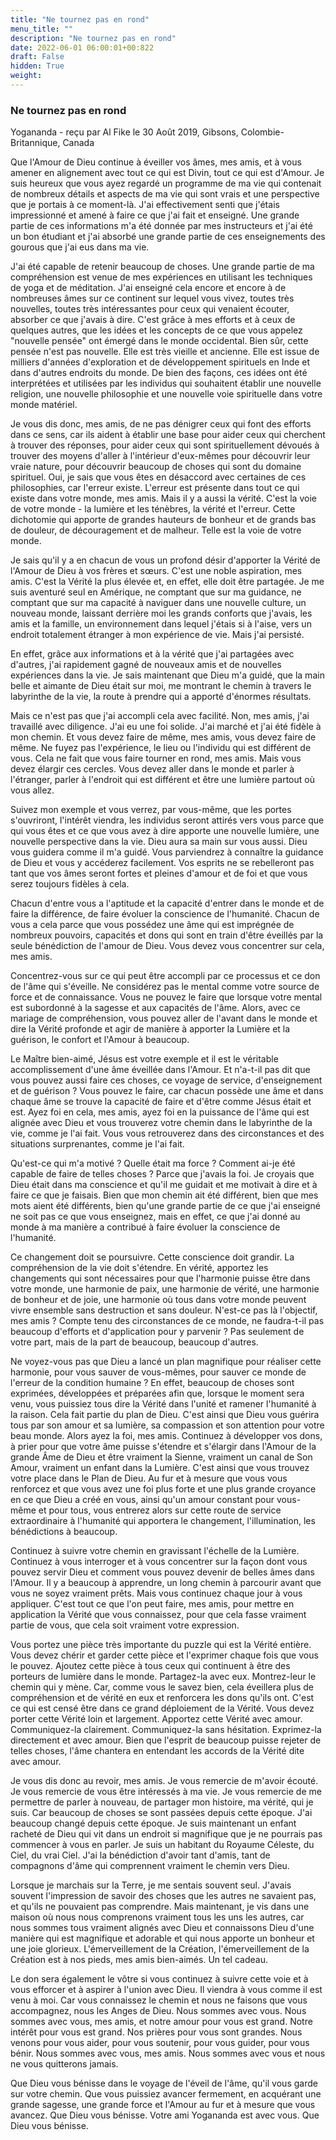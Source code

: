 ```yaml
---
title: "Ne tournez pas en rond"
menu_title: ""
description: "Ne tournez pas en rond"
date: 2022-06-01 06:00:01+00:822
draft: False
hidden: True
weight:
---
```

### Ne tournez pas en rond

Yogananda - reçu par Al Fike le 30 Août 2019, Gibsons, Colombie-Britannique, Canada

Que l'Amour de Dieu continue à éveiller vos âmes, mes amis, et à vous amener en alignement avec tout ce qui est Divin, tout ce qui est d'Amour. Je suis heureux que vous ayez regardé un programme de ma vie qui contenait de nombreux détails et aspects de ma vie qui sont vrais et une perspective que je portais à ce moment-là. J'ai effectivement senti que j'étais impressionné et amené à faire ce que j'ai fait et enseigné. Une grande partie de ces informations m'a été donnée par mes instructeurs et j'ai été un bon étudiant et j'ai absorbé une grande partie de ces enseignements des gourous que j'ai eus dans ma vie.

J'ai été capable de retenir beaucoup de choses. Une grande partie de ma compréhension est venue de mes expériences en utilisant les techniques de yoga et de méditation. J'ai enseigné cela encore et encore à de nombreuses âmes sur ce continent sur lequel vous vivez, toutes très nouvelles, toutes très intéressantes pour ceux qui venaient écouter, absorber ce que j'avais à dire. C'est grâce à mes efforts et à ceux de quelques autres, que les idées et les concepts de ce que vous appelez "nouvelle pensée" ont émergé dans le monde occidental. Bien sûr, cette pensée n'est pas nouvelle. Elle est très vieille et ancienne. Elle est issue de milliers d'années d'exploration et de développement spirituels en Inde et dans d'autres endroits du monde. De bien des façons, ces idées ont été interprétées et utilisées par les individus qui souhaitent établir une nouvelle religion, une nouvelle philosophie et une nouvelle voie spirituelle dans votre monde matériel.

Je vous dis donc, mes amis, de ne pas dénigrer ceux qui font des efforts dans ce sens, car ils aident à établir une base pour aider ceux qui cherchent à trouver des réponses, pour aider ceux qui sont spirituellement dévoués à trouver des moyens d'aller à l'intérieur d'eux-mêmes pour découvrir leur vraie nature, pour découvrir beaucoup de choses qui sont du domaine spirituel. Oui, je sais que vous êtes en désaccord avec certaines de ces philosophies, car l'erreur existe. L'erreur est présente dans tout ce qui existe dans votre monde, mes amis. Mais il y a aussi la vérité. C'est la voie de votre monde - la lumière et les ténèbres, la vérité et l'erreur. Cette dichotomie qui apporte de grandes hauteurs de bonheur et de grands bas de douleur, de découragement et de malheur. Telle est la voie de votre monde.

Je sais qu'il y a en chacun de vous un profond désir d'apporter la Vérité de l'Amour de Dieu à vos frères et sœurs. C'est une noble aspiration, mes amis. C'est la Vérité la plus élevée et, en effet, elle doit être partagée. Je me suis aventuré seul en Amérique, ne comptant que sur ma guidance, ne comptant que sur ma capacité à naviguer dans une nouvelle culture, un nouveau monde, laissant derrière moi les grands conforts que j'avais, les amis et la famille, un environnement dans lequel j'étais si à l'aise, vers un endroit totalement étranger à mon expérience de vie. Mais j'ai persisté.

En effet, grâce aux informations et à la vérité que j'ai partagées avec d'autres, j'ai rapidement gagné de nouveaux amis et de nouvelles expériences dans la vie. Je sais maintenant que Dieu m'a guidé, que la main belle et aimante de Dieu était sur moi, me montrant le chemin à travers le labyrinthe de la vie, la route à prendre qui a apporté d'énormes résultats.

Mais ce n'est pas que j'ai accompli cela avec facilité. Non, mes amis, j'ai travaillé avec diligence. J'ai eu une foi solide. J'ai marché et j'ai été fidèle à mon chemin. Et vous devez faire de même, mes amis, vous devez faire de même. Ne fuyez pas l'expérience, le lieu ou l'individu qui est différent de vous. Cela ne fait que vous faire tourner en rond, mes amis. Mais vous devez élargir ces cercles. Vous devez aller dans le monde et parler à l'étranger, parler à l'endroit qui est différent et être une lumière partout où vous allez.

Suivez mon exemple et vous verrez, par vous-même, que les portes s'ouvriront, l'intérêt viendra, les individus seront attirés vers vous parce que qui vous êtes et ce que vous avez à dire apporte une nouvelle lumière, une nouvelle perspective dans la vie. Dieu aura sa main sur vous aussi. Dieu vous guidera comme il m'a guidé. Vous parviendrez à connaître la guidance de Dieu et vous y accéderez facilement. Vos esprits ne se rebelleront pas tant que vos âmes seront fortes et pleines d'amour et de foi et que vous serez toujours fidèles à cela.

Chacun d'entre vous a l'aptitude et la capacité d'entrer dans le monde et de faire la différence, de faire évoluer la conscience de l'humanité. Chacun de vous a cela parce que vous possédez une âme qui est imprégnée de nombreux pouvoirs, capacités et dons qui sont en train d'être éveillés par la seule bénédiction de l'amour de Dieu. Vous devez vous concentrer sur cela, mes amis. 

Concentrez-vous sur ce qui peut être accompli par ce processus et ce don de l'âme qui s'éveille. Ne considérez pas le mental comme votre source de force et de connaissance. Vous ne pouvez le faire que lorsque votre mental est subordonné à la sagesse et aux capacités de l'âme. Alors, avec ce mariage de compréhension, vous pouvez aller de l'avant dans le monde et dire la Vérité profonde et agir de manière à apporter la Lumière et la guérison, le confort et l'Amour à beaucoup.

Le Maître bien-aimé, Jésus est votre exemple et il est le véritable accomplissement d'une âme éveillée dans l'Amour. Et n'a-t-il pas dit que vous pouvez aussi faire ces choses, ce voyage de service, d'enseignement et de guérison ? Vous pouvez le faire, car chacun possède une âme et dans chaque âme se trouve la capacité de faire et d'être comme Jésus était et est. Ayez foi en cela, mes amis, ayez foi en la puissance de l'âme qui est alignée avec Dieu et vous trouverez votre chemin dans le labyrinthe de la vie, comme je l'ai fait. Vous vous retrouverez dans des circonstances et des situations surprenantes, comme je l'ai fait.

Qu'est-ce qui m'a motivé ? Quelle était ma force ? Comment ai-je été capable de faire de telles choses ? Parce que j'avais la foi. Je croyais que Dieu était dans ma conscience et qu'il me guidait et me motivait à dire et à faire ce que je faisais. Bien que mon chemin ait été différent, bien que mes mots aient été différents, bien qu'une grande partie de ce que j'ai enseigné ne soit pas ce que vous enseignez, mais en effet, ce que j'ai donné au monde à ma manière a contribué à faire évoluer la conscience de l'humanité.

Ce changement doit se poursuivre. Cette conscience doit grandir. La compréhension de la vie doit s'étendre. En vérité, apportez les changements qui sont nécessaires pour que l'harmonie puisse être dans votre monde, une harmonie de paix, une harmonie de vérité, une harmonie de bonheur et de joie, une harmonie où tous dans votre monde peuvent vivre ensemble sans destruction et sans douleur. N'est-ce pas là l'objectif, mes amis ? Compte tenu des circonstances de ce monde, ne faudra-t-il pas beaucoup d'efforts et d'application pour y parvenir ? Pas seulement de votre part, mais de la part de beaucoup, beaucoup d'autres.

Ne voyez-vous pas que Dieu a lancé un plan magnifique pour réaliser cette harmonie, pour vous sauver de vous-mêmes, pour sauver ce monde de l'erreur de la condition humaine ? En effet, beaucoup de choses sont exprimées, développées et préparées afin que, lorsque le moment sera venu, vous puissiez tous dire la Vérité dans l'unité et ramener l'humanité à la raison. Cela fait partie du plan de Dieu. C'est ainsi que Dieu vous guérira tous par son amour et sa lumière, sa compassion et son attention pour votre beau monde. Alors ayez la foi, mes amis. Continuez à développer vos dons, à prier pour que votre âme puisse s'étendre et s'élargir dans l'Amour de la grande Âme de Dieu et être vraiment la Sienne, vraiment un canal de Son Amour, vraiment un enfant dans la Lumière. C'est ainsi que vous trouvez votre place dans le Plan de Dieu. Au fur et à mesure que vous vous renforcez et que vous avez une foi plus forte et une plus grande croyance en ce que Dieu a créé en vous, ainsi qu'un amour constant pour vous-même et pour tous, vous entrerez alors sur cette route de service extraordinaire à l'humanité qui apportera le changement, l'illumination, les bénédictions à beaucoup.

Continuez à suivre votre chemin en gravissant l'échelle de la Lumière. Continuez à vous interroger et à vous concentrer sur la façon dont vous pouvez servir Dieu et comment vous pouvez devenir de belles âmes dans l'Amour. Il y a beaucoup à apprendre, un long chemin à parcourir avant que vous ne soyez vraiment prêts. Mais vous continuez chaque jour à vous appliquer. C'est tout ce que l'on peut faire, mes amis, pour mettre en application la Vérité que vous connaissez, pour que cela fasse vraiment partie de vous, que cela soit vraiment votre expression.

Vous portez une pièce très importante du puzzle qui est la Vérité entière. Vous devez chérir et garder cette pièce et l'exprimer chaque fois que vous le pouvez. Ajoutez cette pièce à tous ceux qui continuent à être des porteurs de lumière dans le monde. Partagez-la avec eux. Montrez-leur le chemin qui y mène. Car, comme vous le savez bien, cela éveillera plus de compréhension et de vérité en eux et renforcera les dons qu'ils ont. C'est ce qui est censé être dans ce grand déploiement de la Vérité. Vous devez porter cette Vérité loin et largement. Apportez cette Vérité avec amour. Communiquez-la clairement. Communiquez-la sans hésitation. Exprimez-la directement et avec amour. Bien que l'esprit de beaucoup puisse rejeter de telles choses, l'âme chantera en entendant les accords de la Vérité dite avec amour.

Je vous dis donc au revoir, mes amis. Je vous remercie de m'avoir écouté. Je vous remercie de vous être intéressés à ma vie. Je vous remercie de me permettre de parler à nouveau, de partager mon histoire, ma vérité, qui je suis. Car beaucoup de choses se sont passées depuis cette époque. J'ai beaucoup changé depuis cette époque. Je suis maintenant un enfant racheté de Dieu qui vit dans un endroit si magnifique que je ne pourrais pas commencer à vous en parler. Je suis un habitant du Royaume Céleste, du Ciel, du vrai Ciel. J'ai la bénédiction d'avoir tant d'amis, tant de compagnons d'âme qui comprennent vraiment le chemin vers Dieu.

Lorsque je marchais sur la Terre, je me sentais souvent seul. J'avais souvent l'impression de savoir des choses que les autres ne savaient pas, et qu'ils ne pouvaient pas comprendre. Mais maintenant, je vis dans une maison où nous nous comprenons vraiment tous les uns les autres, car nous sommes tous vraiment alignés avec Dieu et connaissons Dieu d'une manière qui est magnifique et adorable et qui nous apporte un bonheur et une joie glorieux. L'émerveillement de la Création, l'émerveillement de la Création est à nos pieds, mes amis bien-aimés. Un tel cadeau.

Le don sera également le vôtre si vous continuez à suivre cette voie et à vous efforcer et à aspirer à l'union avec Dieu. Il viendra à vous comme il est venu à moi. Car vous connaissez le chemin et nous ne faisons que vous accompagnez, nous les Anges de Dieu. Nous sommes avec vous. Nous sommes avec vous, mes amis, et notre amour pour vous est grand. Notre intérêt pour vous est grand. Nos prières pour vous sont grandes. Nous venons pour vous aider, pour vous soutenir, pour vous guider, pour vous bénir. Nous sommes avec vous, mes amis. Nous sommes avec vous et nous ne vous quitterons jamais.

Que Dieu vous bénisse dans le voyage de l'éveil de l'âme, qu'il vous garde sur votre chemin. Que vous puissiez avancer fermement, en acquérant une grande sagesse, une grande force et l'Amour au fur et à mesure que vous avancez. Que Dieu vous bénisse. Votre ami Yogananda est avec vous. Que Dieu vous bénisse.



